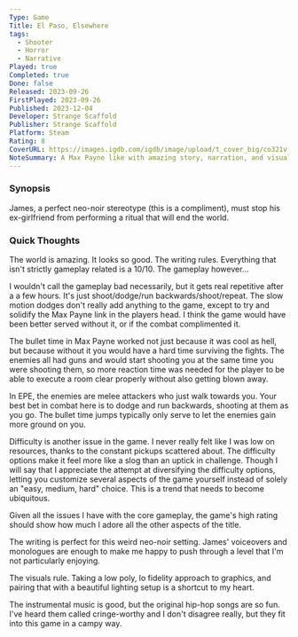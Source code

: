 ```yaml
---
Type: Game
Title: El Paso, Elsewhere
tags:
  - Shooter
  - Horror
  - Narrative
Played: true
Completed: true
Done: false
Released: 2023-09-26
FirstPlayed: 2023-09-26
Published: 2023-12-04
Developer: Strange Scaffold
Publisher: Strange Scaffold
Platform: Steam
Rating: 8
CoverURL: https://images.igdb.com/igdb/image/upload/t_cover_big/co321v.png
NoteSummary: A Max Payne like with amazing story, narration, and visuals. Just don't ask about the gameplay.
---
```

### Synopsis
James, a perfect neo-noir stereotype (this is a compliment), must stop his ex-girlfriend from performing a ritual that will end the world. 

### Quick Thoughts
The world is amazing. It looks so good. The writing rules. Everything that isn't strictly gameplay related is a 10/10. The gameplay however...

I wouldn't call the gameplay bad necessarily, but it gets real repetitive after a a few hours. It's just shoot/dodge/run backwards/shoot/repeat. The slow motion dodges don't really add anything to the game, except to try and solidify the Max Payne link in the players head. I think the game would have been better served without it, or if the combat complimented it.   

The bullet time in Max Payne worked not just because it was cool as hell, but because without it you would have a hard time surviving the fights. The enemies all had guns and would start shooting you at the same time you were shooting them, so more reaction time was needed for the player to be able to execute a room clear properly without also getting blown away.

In EPE, the enemies are melee attackers who just walk towards you. Your best bet in combat here is to dodge and run backwards, shooting at them as you go. The bullet time jumps typically only serve to let the enemies gain more ground on you. 

Difficulty is another issue in the game. I never really felt like I was low on resources, thanks to the constant pickups scattered about. The difficulty options make it feel more like a slog than an uptick in challenge. Though I will say that I appreciate the attempt at diversifying the difficulty options, letting you customize several aspects of the game yourself instead of solely an "easy, medium, hard" choice. This is a trend that needs to become ubiquitous. 

Given all the issues I have with the core gameplay, the game's high rating should show how much I adore all the other aspects of the title. 

The writing is perfect for this weird neo-noir setting. James' voiceovers and monologues are enough to make me happy to push through a level that I'm not particularly enjoying.

The visuals rule. Taking a low poly, lo fidelity approach to graphics, and pairing that with a beautiful lighting setup is a shortcut to my heart. 

The instrumental music is good, but the original hip-hop songs are so fun. I've heard them called cringe-worthy and I don't disagree really, but they fit into this game in a campy way.